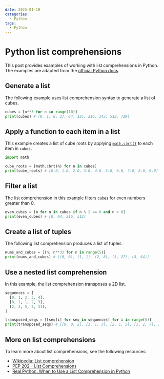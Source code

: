 ```yaml
---
date: 2025-01-19
categories:
  - Python
tags:
  - Python
---
```


# Python list comprehensions

This post provides examples of working with list comprehensions in Python. The
examples are adapted from the
[official Python docs](https://docs.python.org/3/tutorial/datastructures.html#list-comprehensions).

## Generate a list

The following example uses list comprehension syntax to generate a list of
cubes.

```python
cubes = [n**3 for n in range(10)]
print(cubes) # [0, 1, 8, 27, 64, 125, 216, 343, 512, 729]
```

## Apply a function to each item in a list

This example creates a list of cube roots by applying
[`math.cbrt()`](https://docs.python.org/3/library/math.html#math.cbrt) to each
item in `cubes`.

```python
import math

cube_roots = [math.cbrt(n) for n in cubes]
print(cube_roots) # [0.0, 1.0, 2.0, 3.0, 4.0, 5.0, 6.0, 7.0, 8.0, 9.0]
```

## Filter a list

The list comprehension in this example filters `cubes` for even numbers greater
than 0.

```python
even_cubes = [n for n in cubes if n % 2 == 0 and n > 0]
print(even_cubes) # [8, 64, 216, 512]
```

## Create a list of tuples

The following list comprehension produces a list of tuples.

```python
nums_and_cubes = [(n, n**3) for n in range(5)]
print(nums_and_cubes) # [(0, 0), (1, 1), (2, 8), (3, 27), (4, 64)]
```

## Use a nested list comprehension

In this example, the list comprehension transposes a 2D list.

```python
sequences = [
  [0, 1, 2, 3, 4],
  [0, 1, 1, 2, 3],
  [2, 3, 5, 7, 11],
]

transposed_seqs = [[seq[i] for seq in sequences] for i in range(5)]
print(transposed_seqs) # [[0, 0, 2], [1, 1, 3], [2, 1, 5], [3, 2, 7], [4, 3, 11]]
```

## More on list comprehensions

To learn more about list comprehensions, see the following resources:

* [Wikipedia: List comprehension](https://en.wikipedia.org/wiki/List_comprehension)
* [PEP 202 &ndash; List Comprehensions](https://peps.python.org/pep-0202/)
* [Real Python: When to Use a List Comprehension in Python](https://realpython.com/list-comprehension-python/)